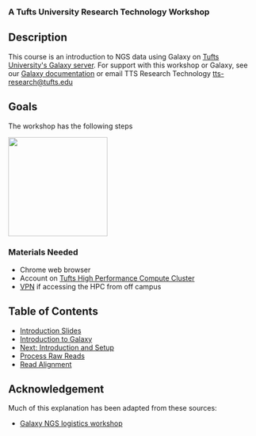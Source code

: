 ### A Tufts University Research Technology Workshop

## Description
This course is an introduction to NGS data using Galaxy on [Tufts University's Galaxy server](https://galaxy.cluster.tufts.edu). 
For support with this workshop or Galaxy, see our [Galaxy documentation](https://it.tufts.edu/research-technology/bioinformatics/tufts-galaxy) or email TTS Research Technology [tts-research@tufts.edu](mailto:ltts-research@tufts.edu)


## Goals

The workshop has the following steps

<img src="img/workflow.png" width="200">

### Materials Needed
- Chrome web browser
- Account on [Tufts High Performance Compute Cluster](https://it.tufts.edu/research-technology/high-performance-computing)
- [VPN](https://access.tufts.edu/vpn) if accessing the HPC from off campus

## Table of Contents
- [Introduction Slides](slides/slides_workshop_12Apr21.pdf)
- [Introduction to Galaxy](lessons/00_Galaxy_introduction.md)
- [Next: Introduction and Setup](lessons/01_Introduction_and_Setup.md)
- [Process Raw Reads](lessons/02_Process_raw_reads.md)
- [Read Alignment](lessons/03_Read_alignment.md)


## Acknowledgement
Much of this explanation has been adapted from these sources:
- [Galaxy NGS logistics workshop](https://training.galaxyproject.org/training-material/topics/introduction/tutorials/galaxy-intro-ngs-data-managment/)


